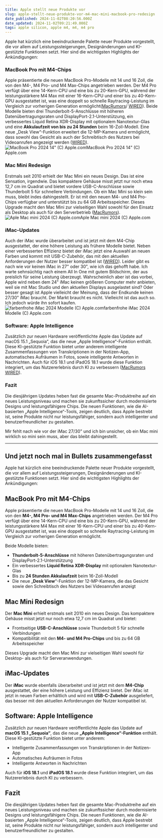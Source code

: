 ```yaml
---
title: Apple stellt neue Produkte vor
slug: apple-stellt-neue-produkte-vor-m4-mac-mini-macbook-pro-redesign
date_published: 2024-11-02T08:20:56.000Z
date_updated: 2024-11-02T09:21:49.000Z
tags: apple silicon, apple m4, m4, m4 pro
---
```


Apple hat kürzlich eine beeindruckende Palette neuer Produkte vorgestellt, die vor allem auf Leistungssteigerungen, Designänderungen und KI-gestützte Funktionen setzt. Hier sind die wichtigsten Highlights der Ankündigungen:

### MacBook Pro mit M4-Chips

Apple präsentierte die neuen MacBook Pro-Modelle mit 14 und 16 Zoll, die von den M4-, M4 Pro- und M4 Max-Chips angetrieben werden. Der M4 Pro verfügt über eine 14-Kern-CPU und eine bis zu 20-Kern-GPU, während der leistungsstärkere M4 Max mit einer 16-Kern-CPU und einer bis zu 40-Kern-GPU ausgestattet ist, was eine doppelt so schnelle Raytracing-Leistung im Vergleich zur vorherigen Generation ermöglicht​ ([MacRumors](https://www.macrumors.com/2024/10/30/apple-announcements-m4-imac-mac-mini-macbook-pro/)​ / [WIRED](https://www.wired.com/story/macbook-pro-m4-14-inch-16-inch-2024/)). Beide Modelle bieten drei Thunderbolt-5-Anschlüsse mit höheren Datenübertragungsraten und DisplayPort-2.1-Unterstützung, ein verbessertes Liquid Retina XDR-Display mit optionalem Nanotextur-Glas und eine **Akkulaufzeit von bis zu 24 Stunden** beim 16-Zoll-Modell. Eine neue „Desk View“-Funktion erweitert die 12-MP-Kamera und ermöglicht, dass sowohl das Gesicht als auch der Schreibtisch des Nutzers bei Videoanrufen angezeigt werden (​[WIRED](https://www.wired.com/story/macbook-pro-m4-14-inch-16-inch-2024/)).
![MacBook Pro 2024 14&quot; (C) Apple.com](__GHOST_URL__/content/images/2024/11/Bildschirmfoto-2024-11-02-um-09.19.00.png)MacBook Pro 2024 14" (C) Apple.com
### Mac Mini Redesign

Erstmals seit 2010 erhielt der Mac Mini ein neues Design. Das ist eine Sensation, irgendwie. Das kompaktere Gehäuse misst jetzt nur noch etwa 12,7 cm im Quadrat und bietet vordere USB-C-Anschlüsse sowie Thunderbolt 5 für schnellere Verbindungen. Ob ein Mac Mini so klein sein muss, bleibt indes dahingestellt. Er ist mit den neuen M4- und M4 Pro-Chips verfügbar und unterstützt bis zu 64 GB Arbeitsspeicher. Dieses Upgrade macht den Mac Mini zur vielseitigen Wahl sowohl für den Einsatz als Desktop als auch für den Serverbetrieb​ ([MacRumors](https://www.macrumors.com/2024/10/30/apple-announcements-m4-imac-mac-mini-macbook-pro/)).
![Aple Mac mini 2024 (C) Apple.com](__GHOST_URL__/content/images/2024/11/Bildschirmfoto-2024-11-02-um-09.17.45.png)Aple Mac mini 2024 (C) Apple.com
### iMac-Updates

Auch der iMac wurde überarbeitet und ist jetzt mit dem M4-Chip ausgestattet, der eine höhere Leistung als frühere Modelle bietet. Neben einer verbesserten Effizienz bietet der iMac jetzt eine Auswahl an neuen Farben und kommt mit USB-C-Zubehör, das mit den aktuellen Anforderungen der Nutzer besser kompatibel ist ([WIRED](https://www.wired.com/story/macbook-pro-m4-14-inch-16-inch-2024/)). Leider gibt es nach wie vor keinen iMac in 27" oder 30", wie ich das gehofft habe. Ich warte sehnsüchtig nach einem All In One mit gutem Bildschirm, der aus preislich für seine Leistung überzeugt. Wahrscheinlich aber ist das vorbei, Apple wird neben dem 24" iMac keinen größeren Computer mehr anbieten, weil sie mit Mac Studio und den aktuellen Displays ausgelastet sind? Oder besser gesagt ist Apple vielleicht der Meinung, dass der Endkunde keinen 27/30" iMac braucht. Der Markt braucht es nicht. Vielleicht ist das auch so. Ich jedoch würde ihn sofort kaufen.
![farbenfrohe iMac 2024 Modelle (C) Apple.com](__GHOST_URL__/content/images/2024/11/Bildschirmfoto-2024-11-02-um-09.19.16.png)farbenfrohe iMac 2024 Modelle (C) Apple.com
### Software: Apple Intelligence

Zusätzlich zur neuen Hardware veröffentlichte Apple das Update auf macOS 15.1 „Sequoia“, das die neue „Apple Intelligence“-Funktion enthält. Diese KI-gestützte Funktion bietet unter anderem intelligente Zusammenfassungen von Transkriptionen in der Notizen-App, automatisches Aufräumen in Fotos, sowie intelligente Antworten in Nachrichten. Auch für iOS 18.1 und iPadOS 18.1 wurde diese Funktion integriert, um das Nutzererlebnis durch KI zu verbessern ([MacRumors](https://www.macrumors.com/2024/10/30/apple-announcements-m4-imac-mac-mini-macbook-pro/)​[WIRED](https://www.wired.com/story/macbook-pro-m4-14-inch-16-inch-2024/)).

### Fazit

Die diesjährigen Updates heben fast die gesamte Mac-Produktreihe auf ein neues Leistungsniveau und machen sie zukunftssicher durch modernisierte Designs und leistungsfähigere Chips. Die neuen Funktionen, wie die AI-basierten „Apple Intelligence“-Tools, zeigen deutlich, dass Apple bestrebt ist, seine Produkte nicht nur leistungsfähiger, sondern auch intelligenter und benutzerfreundlicher zu gestalten.

Mir fehlt nach wie vor der iMac 27/30" und ich bin unsicher, ob ein Mac mini wirklich so mini sein muss, aber das bleibt dahingestellt.

---

## Und jetzt noch mal in Bullets zusammengefasst

Apple hat kürzlich eine beeindruckende Palette neuer Produkte vorgestellt, die vor allem auf Leistungssteigerungen, Designänderungen und KI-gestützte Funktionen setzt. Hier sind die wichtigsten Highlights der Ankündigungen:

## MacBook Pro mit M4-Chips

Apple präsentierte die neuen MacBook Pro-Modelle mit 14 und 16 Zoll, die von den **M4-, M4 Pro- und M4 Max-Chips** angetrieben werden. Der M4 Pro verfügt über eine 14-Kern-CPU und eine bis zu 20-Kern-GPU, während der leistungsstärkere M4 Max mit einer 16-Kern-CPU und einer bis zu 40-Kern-GPU ausgestattet ist, was eine doppelt so schnelle Raytracing-Leistung im Vergleich zur vorherigen Generation ermöglicht.

Beide Modelle bieten:

- **Thunderbolt-5-Anschlüsse** mit höheren Datenübertragungsraten und DisplayPort-2.1-Unterstützung
- Ein verbessertes **Liquid Retina XDR-Display** mit optionalem Nanotextur-Glas
- Bis zu **24 Stunden Akkulaufzeit** beim 16-Zoll-Modell
- Die neue „**Desk View**“-Funktion der 12-MP-Kamera, die das Gesicht sowie den Schreibtisch des Nutzers bei Videoanrufen anzeigt

## Mac Mini Redesign

Der **Mac Mini** erhielt erstmals seit 2010 ein neues Design. Das kompaktere Gehäuse misst jetzt nur noch etwa 12,7 cm im Quadrat und bietet:

- Frontseitige **USB-C-Anschlüsse** sowie Thunderbolt 5 für schnelle Verbindungen
- Kompatibilität mit den **M4- und M4 Pro-Chips** und bis zu 64 GB Arbeitsspeicher

Dieses Upgrade macht den Mac Mini zur vielseitigen Wahl sowohl für Desktop- als auch für Serveranwendungen.

## iMac-Updates

Der **iMac** wurde ebenfalls überarbeitet und ist jetzt mit dem **M4-Chip** ausgestattet, der eine höhere Leistung und Effizienz bietet. Der iMac ist jetzt in neuen Farben erhältlich und wird mit **USB-C-Zubehör** ausgeliefert, das besser mit den aktuellen Anforderungen der Nutzer kompatibel ist.

## Software: Apple Intelligence

Zusätzlich zur neuen Hardware veröffentlichte Apple das Update auf **macOS 15.1 „Sequoia“**, das die neue **„Apple Intelligence“-Funktion** enthält. Diese KI-gestützte Funktion bietet unter anderem:

- Intelligente Zusammenfassungen von Transkriptionen in der Notizen-App
- Automatisches Aufräumen in Fotos
- Intelligente Antworten in Nachrichten

Auch für **iOS 18.1** und **iPadOS 18.1** wurde diese Funktion integriert, um das Nutzererlebnis durch KI zu verbessern.

## Fazit

Die diesjährigen Updates heben fast die gesamte Mac-Produktreihe auf ein neues Leistungsniveau und machen sie zukunftssicher durch modernisierte Designs und leistungsfähigere Chips. Die neuen Funktionen, wie die AI-basierten „Apple Intelligence“-Tools, zeigen deutlich, dass Apple bestrebt ist, seine Produkte nicht nur leistungsfähiger, sondern auch intelligenter und benutzerfreundlicher zu gestalten.
